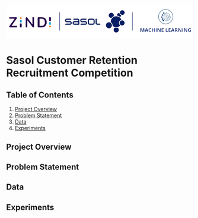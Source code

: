 <img src="documentation/readme_images/project_banner.png" alt="Zindi Sasol Church">

# Sasol Customer Retention Recruitment Competition

## Table of Contents

1. [Project Overview](#project)
2. [Problem Statement](#problem)
3. [Data](#data)
4. [Experiments](#experiments)

## Project Overview <a name="project"></a>

## Problem Statement <a name="problem"></a>

## Data <a name="data"></a>

## Experiments <a name="experiments"></a>